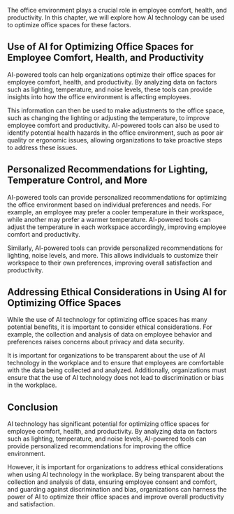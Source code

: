 
The office environment plays a crucial role in employee comfort, health, and productivity. In this chapter, we will explore how AI technology can be used to optimize office spaces for these factors.

Use of AI for Optimizing Office Spaces for Employee Comfort, Health, and Productivity
-------------------------------------------------------------------------------------

AI-powered tools can help organizations optimize their office spaces for employee comfort, health, and productivity. By analyzing data on factors such as lighting, temperature, and noise levels, these tools can provide insights into how the office environment is affecting employees.

This information can then be used to make adjustments to the office space, such as changing the lighting or adjusting the temperature, to improve employee comfort and productivity. AI-powered tools can also be used to identify potential health hazards in the office environment, such as poor air quality or ergonomic issues, allowing organizations to take proactive steps to address these issues.

Personalized Recommendations for Lighting, Temperature Control, and More
------------------------------------------------------------------------

AI-powered tools can provide personalized recommendations for optimizing the office environment based on individual preferences and needs. For example, an employee may prefer a cooler temperature in their workspace, while another may prefer a warmer temperature. AI-powered tools can adjust the temperature in each workspace accordingly, improving employee comfort and productivity.

Similarly, AI-powered tools can provide personalized recommendations for lighting, noise levels, and more. This allows individuals to customize their workspace to their own preferences, improving overall satisfaction and productivity.

Addressing Ethical Considerations in Using AI for Optimizing Office Spaces
--------------------------------------------------------------------------

While the use of AI technology for optimizing office spaces has many potential benefits, it is important to consider ethical considerations. For example, the collection and analysis of data on employee behavior and preferences raises concerns about privacy and data security.

It is important for organizations to be transparent about the use of AI technology in the workplace and to ensure that employees are comfortable with the data being collected and analyzed. Additionally, organizations must ensure that the use of AI technology does not lead to discrimination or bias in the workplace.

Conclusion
----------

AI technology has significant potential for optimizing office spaces for employee comfort, health, and productivity. By analyzing data on factors such as lighting, temperature, and noise levels, AI-powered tools can provide personalized recommendations for improving the office environment.

However, it is important for organizations to address ethical considerations when using AI technology in the workplace. By being transparent about the collection and analysis of data, ensuring employee consent and comfort, and guarding against discrimination and bias, organizations can harness the power of AI to optimize their office spaces and improve overall productivity and satisfaction.
